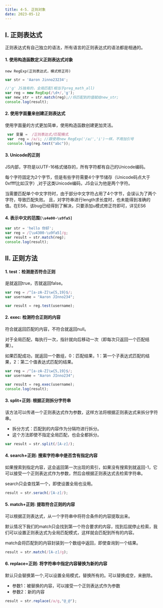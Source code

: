 ```yaml
---
title: 4-5. 正则对象
date: 2023-05-12
---
```


## Ⅰ. 正则表达式
正则表达式有自己独立的语法，所有语言的正则表达式的语法都是相通的。 

#### 1. 使用构造函数定义正则表达式对象
`new RegExp(正则表达式，模式修正符)`
```js
var str = 'Aaron Jinno23234';

//'g' JS独有的，全局匹配(相当于preg_math_all)
var reg = new RegExp(/\d+/,'g');
var new_str = str.match(reg);//将匹配到的值赋给new_str;
console.log(result);
```

#### 2. 使用字面量来创建正则表达式
使用字面量的方式更加简单，使用构造函数创建更加灵活。
```js
 var 变量 =  /正则表达式/匹配模式
 var  reg = /a/i; //跟使用new RegExp('/a/','i')一样，不用加引号
 console.log(reg.test("abc"));
```

#### 3. Unicode的正则
JS内部，字符是以UTF-16格式储存的，所有字符都有自己的Unicode编码。

每个字符固定为2个字节，但是有些字符需要4个字节储存（Unicode码点大于0xffff比如汉字）,对于这类Unicode编码，JS会认为他是两个字符。

当需要匹配单个中文字符时，由于部分中文字符占用了4个字节，会误认为了两个字符，导致匹配失败。
且，对字符串进行length求长度时，也未能得到准确的值。在ES6，该bug已经得到了解决，只要添加u模式修正符即可，详见ES6

#### 4. 表示中文的范围`[\u4e00-\u9fa5]`
```js
var str = 'hello 你好';
var reg = /[\u4300-\u9fa5]/g;
var result = str.match(reg);
console.log(result);
```

## Ⅱ. 正则方法
#### 1. test：检测是否符合正则
是就返回true，否就返回false。
```js
var reg = /^[a-zA-Z]\w{5,19}$/;
var username = "Aaron JInno234";

var result = reg.test(username);
```

#### 2. exec: 检测符合正则的内容
符合就返回匹配的内容，不符合就返回null。

对于全局匹配，每执行一次，指针就向后移动一次（即每次只返回一个匹配结果）。

如果匹配成功，就返回一个数组，0：匹配结果，1：第一个子表达式匹配的结果，2：第二个值表达式匹配的结果。
```js
var reg = /^[a-zA-Z]\w{5,19}$/;
var username = "Aaron JInno234";

var result = reg.exec(username);
console.log(result);
```

#### 3. split+正则: 根据正则拆分字符串
该方法可以传递一个正则表达式作为参数，这样方法将根据正则表达式来拆分字符串。
- 拆分方式：匹配到的内容作为分隔符进行拆分。
- 这个方法即使不指定全局匹配，也会全都拆分。
```js
var result = str.split(/[A-z]/);
```

#### 4. search+正则: 搜索字符串中是否含有指定内容
如果搜索到指定内容，这会返回第一次出现的索引，如果没有搜索到就返回-1，它可以接受一个正则表达式作为参数，然后会根据正则表达式去检索字符串。

search只会查找第一个，即使设置全局也没用。
```js
result = str.serach(/[A-z]/);
```

#### 5. match+正则: 提取符合正则的内容
可以根据正则表达式，从一个字符串中将符合条件的内容提取出来。

默认情况下我们的match只会找到第一个符合要求的内容，找到后就停止检索，我们可以设置正则表达式为全局匹配模式，这样就会匹配到所有的内容。

match会将匹配到的内容封装到一个数组中返回，即使查询到一个结果。
```js
result = str.match(/[A-z]/g);
```

#### 6. replace+正则: 将字符串中指定内容替换为新的内容
默认只会替换第一个,可以设置全局模式，替换所有的。可以替换成空，来删除。
- 参数1：被替换的内容，可以接受一个正则表达式作为参数
- 参数2：新的内容
```js
result = str.replace(/a/g,"@_@");
```
